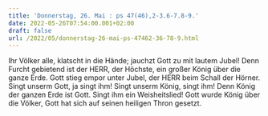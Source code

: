 ```yaml
---
title: 'Donnerstag, 26. Mai : ps 47(46),2-3.6-7.8-9.'
date: 2022-05-26T07:54:00.001+02:00
draft: false
url: /2022/05/donnerstag-26-mai-ps-47462-36-78-9.html
---
```


Ihr Völker alle, klatscht in die Hände; jauchzt Gott zu mit lautem Jubel! Denn Furcht gebietend ist der HERR, der Höchste, ein großer König über die ganze Erde. Gott stieg empor unter Jubel, der HERR beim Schall der Hörner. Singt unserm Gott, ja singt ihm! Singt unserm König, singt ihm! Denn König der ganzen Erde ist Gott. Singt ihm ein Weisheitslied! Gott wurde König über die Völker, Gott hat sich auf seinen heiligen Thron gesetzt.